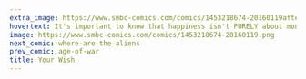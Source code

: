 ```yaml
---
extra_image: https://www.smbc-comics.com/comics/1453218674-20160119after.png
hovertext: It's important to know that happiness isn't PURELY about money.
image: https://www.smbc-comics.com/comics/1453218674-20160119.png
next_comic: where-are-the-aliens
prev_comic: age-of-war
title: Your Wish
---
```


